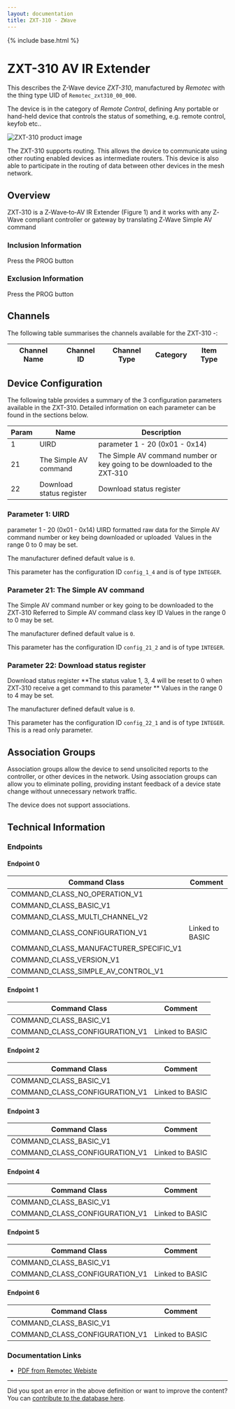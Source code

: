```yaml
---
layout: documentation
title: ZXT-310 - ZWave
---
```


{% include base.html %}

# ZXT-310 AV IR Extender
This describes the Z-Wave device *ZXT-310*, manufactured by *Remotec* with the thing type UID of ```Remotec_zxt310_00_000```.

The device is in the category of *Remote Control*, defining Any portable or hand-held device that controls the status of something, e.g. remote control, keyfob etc..

![ZXT-310 product image](https://opensmarthouse.org/assets/zwave/attachments/876/ZXT-310.PNG)


The ZXT-310 supports routing. This allows the device to communicate using other routing enabled devices as intermediate routers.  This device is also able to participate in the routing of data between other devices in the mesh network.

## Overview

ZXT‐310 is a Z‐Wave‐to‐AV IR Extender (Figure 1) and it works with any Z‐Wave compliant controller or gateway by translating Z‐Wave Simple AV command 

### Inclusion Information

Press the PROG button

### Exclusion Information

Press the PROG button

## Channels

The following table summarises the channels available for the ZXT-310 -:

| Channel Name | Channel ID | Channel Type | Category | Item Type |
|--------------|------------|--------------|----------|-----------|



## Device Configuration

The following table provides a summary of the 3 configuration parameters available in the ZXT-310.
Detailed information on each parameter can be found in the sections below.

| Param | Name  | Description |
|-------|-------|-------------|
| 1 | UIRD | parameter 1 - 20 (0x01 - 0x14) |
| 21 | The Simple AV command | The Simple AV command number or key going to be downloaded to the ZXT‐310 |
| 22 | Download status register | Download status register |

### Parameter 1: UIRD

parameter 1 - 20 (0x01 - 0x14)
UIRD formatted raw data for the Simple AV command number or key being downloaded or uploaded 
Values in the range 0 to 0 may be set.

The manufacturer defined default value is ```0```.

This parameter has the configuration ID ```config_1_4``` and is of type ```INTEGER```.


### Parameter 21: The Simple AV command

The Simple AV command number or key going to be downloaded to the ZXT‐310
Referred to Simple AV command class key ID
Values in the range 0 to 0 may be set.

The manufacturer defined default value is ```0```.

This parameter has the configuration ID ```config_21_2``` and is of type ```INTEGER```.


### Parameter 22: Download status register

Download status register
**The status value 1, 3, 4 will be reset to 0 when ZXT‐310 receive a get command to this parameter **
Values in the range 0 to 4 may be set.

The manufacturer defined default value is ```0```.

This parameter has the configuration ID ```config_22_1``` and is of type ```INTEGER```.
This is a read only parameter.


## Association Groups

Association groups allow the device to send unsolicited reports to the controller, or other devices in the network. Using association groups can allow you to eliminate polling, providing instant feedback of a device state change without unnecessary network traffic.

The device does not support associations.
## Technical Information

### Endpoints

#### Endpoint 0

| Command Class | Comment |
|---------------|---------|
| COMMAND_CLASS_NO_OPERATION_V1| |
| COMMAND_CLASS_BASIC_V1| |
| COMMAND_CLASS_MULTI_CHANNEL_V2| |
| COMMAND_CLASS_CONFIGURATION_V1| Linked to BASIC|
| COMMAND_CLASS_MANUFACTURER_SPECIFIC_V1| |
| COMMAND_CLASS_VERSION_V1| |
| COMMAND_CLASS_SIMPLE_AV_CONTROL_V1| |
#### Endpoint 1

| Command Class | Comment |
|---------------|---------|
| COMMAND_CLASS_BASIC_V1| |
| COMMAND_CLASS_CONFIGURATION_V1| Linked to BASIC|
#### Endpoint 2

| Command Class | Comment |
|---------------|---------|
| COMMAND_CLASS_BASIC_V1| |
| COMMAND_CLASS_CONFIGURATION_V1| Linked to BASIC|
#### Endpoint 3

| Command Class | Comment |
|---------------|---------|
| COMMAND_CLASS_BASIC_V1| |
| COMMAND_CLASS_CONFIGURATION_V1| Linked to BASIC|
#### Endpoint 4

| Command Class | Comment |
|---------------|---------|
| COMMAND_CLASS_BASIC_V1| |
| COMMAND_CLASS_CONFIGURATION_V1| Linked to BASIC|
#### Endpoint 5

| Command Class | Comment |
|---------------|---------|
| COMMAND_CLASS_BASIC_V1| |
| COMMAND_CLASS_CONFIGURATION_V1| Linked to BASIC|
#### Endpoint 6

| Command Class | Comment |
|---------------|---------|
| COMMAND_CLASS_BASIC_V1| |
| COMMAND_CLASS_CONFIGURATION_V1| Linked to BASIC|

### Documentation Links

* [PDF from Remotec Webiste](https://www.opensmarthouse.org/zwavedatabase/876/F-BW8371xx-ZXT-310xx-User-Manual-V1-2G-and-I-20141006-3.pdf)

---

Did you spot an error in the above definition or want to improve the content?
You can [contribute to the database here](https://www.opensmarthouse.org/zwavedatabase/876).
